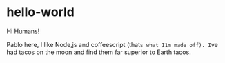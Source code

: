 # hello-world
Hi Humans!

Pablo here, I like Node,js and coffeescript (that`s what I1m made off).
I`ve had tacos on the moon and find them far superior to Earth tacos.
